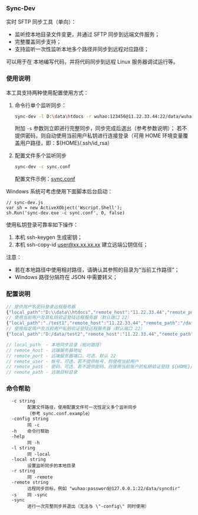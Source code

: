 ### Sync-Dev
实时 SFTP 同步工具（单向）：

* 监听控本地目录文件变更，并通过 SFTP 同步到远端文件服务；
* 完整覆盖同步支持；
* 支持监听一次性监听本地多个路径并同步到远程对应路径；

可以用于在 本地编写代码，并将代码同步到远程 Linux 服务器调试运行等。

### 使用说明
本工具支持两种使用配置使用方式：

1. 命令行单个监听同步：
	``` BASH
	sync-dev -l D:\data\htdocs -r wuhao:123456@11.22.33.44:22/data/wuhao
	```
	附加 `-s` 参数则立即进行完整同步，同步完成后退出（参考参数说明）；
	若不提供密码，则自动使用当前用户私钥进行连接登录（可用 HOME 环境变量覆盖用户路径，即：${HOME}/.ssh/id_rsa）
	
2. 配置文件多个监听同步
	``` BASH
	sync-dev -c sync.conf
	```
	配置文件示例：[sync.conf](https://github.com/terrywh/sync-dev/blob/master/sync.conf)

Windows 系统可考虑使用下面脚本后台启动：
```
// sync-dev.js
var sh = new ActiveXObject('Wscript.Shell');
sh.Run('sync-dev.exe -c sync.conf', 0, false)
```

使用私钥登录可靠率如下操作：
1. 本机 ssh-keygen 生成密钥；
2. 本机 ssh-copy-id user@xx.xx.xx.xx 建立远端公钥信任；

注意：
* 若在本地路径中使用相对路径，请确认其参照的目录为“当前工作路径”；
* Windows 路径分隔符在 JSON 中需要转义；

### 配置说明

``` js
// 提供用户名密码登录远程服务器
{"local_path":"D:\\data\\htdocs","remote_host":"11.22.33.44","remote_port":22,"remote_path":"/data/wuhao","remote_user":"wuhao","remote_pass":"123456"}
// 使用当前用户及其私钥验证登陆远程服务器（默认端口 22）
{"local_path":"./test1","remote_host":"11.22.33.44","remote_path":"/data/test1"}
// 使用指定用户及当前用户私钥验证登陆远程服务器（默认端口 22）
{"local_path":"D:/data/test2","remote_host":"11.22.33.44","remote_path":"/data/test2","remote_user":"wuhao"}

// local_path  - 本地同步目录（相对路径）
// remote_host - 远端服务器地址
// remote_port - 远端服务器端口，可选，默认 22
// remote_user - 帐号，可选，若不提供帐号，则使用当前用户
// remote_pass - 密码，可选，若不提供密码，则使用当前账户的私钥验证登陆 ${HOME}/.ssh/id_rsa 私钥路径
// remote_path - 远端目标目录

```

### 命令帮助

```
  -c string
        配置文件路径，使用配置文件可一次性定义多个监听同步
        （参考 sync.conf.example）
  -config string
        同 -c
  -h    命令行帮助
  -help
        同 -h
  -l string
        同 -local
  -local string
        设置监听同步的本地目录
  -r string
        同 -remote
  -remote string
        远程同步目标，例如 "wuhao:password@127.0.0.1:22/data/syncdir"
  -s    同 -sync
  -sync
        进行一次完整同步并退出（无法与 \"-config\" 同时使用）
```
